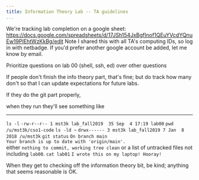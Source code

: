 ```yaml
---
title: Information Theory Lab -- TA guidelines
...
```


We're tracking lab completion on a google sheet: <https://docs.google.com/spreadsheets/d/17JSh154JxBgfInof1QEuYVcdYQnuEw19PIEhtWzKkBg/edit>
Note I shared this with all TA's computing IDs, so log in with netbadge.
If you'd prefer another google account be added, let me know by email.

Prioritize questions on lab 00 (shell, ssh, ed) over other questions

If people don't finish the info theory part, that's fine; but do track how many don't so that I can update expectations for future labs.

<!--

I recommend walking them through the `chmod` bit as a class using the projector.
If it works, they should be able to run `ls -ld ~` and see something like

    drwx------ 3 mst3k lab_fall2019 7 Jan  8  2018 /u/mst3k

... where the `------` is the most important part (no one else can access their directory).

-->

If they do the git part properly,

when they run  they'll see something like
-------------- -----------------------------------------------------------
`ls -l`        `-rw-r--r-- 1 mst3k lab_fall2019  35 Sep  4 17:19 lab00`
`pwd`          `/u/mst3k/cso1-code`
`ls -ld ~`     `drwx------ 3 mst3k lab_fall2019 7 Jan  8  2018 /u/mst3k`
`git status`   `On branch main` <br> `Your branch is up to date with 'origin/main'.` <br> either `nothing to commit, working tree clean` or a list of untracked files not including `lab00`.
`cat lab01`     `I wrote this on my laptop! Hooray!`


When they get to checking off the information theory bit, be kind; anything that seems reasonable is OK.
